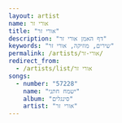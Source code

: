 ```yaml
---
layout: artist
name: אורי זר
title: "אורי זר"
description: "דף האמן אורי זר"
keywords: "שירים, מוזיקה, אורי זר"
permalink: /artists/אורי-זר/
redirect_from:
  - /artists/list/אורי זר
songs:
  - number: "57228"
    name: "ישמח חתני"
    album: "סינגלים"
    artist: "אורי זר"
---
```

